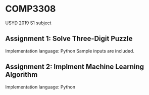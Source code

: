 # COMP3308
USYD 2019 S1 subject

## Assignment 1: Solve Three-Digit Puzzle
Implementation language: Python
Sample inputs are included.


## Assignment 2: Implment Machine Learning Algorithm
Implementation language: Python
